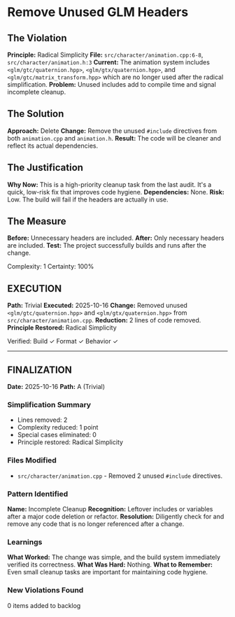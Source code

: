 # Remove Unused GLM Headers

## The Violation
**Principle:** Radical Simplicity
**File:** `src/character/animation.cpp:6-8`, `src/character/animation.h:3`
**Current:** The animation system includes `<glm/gtc/quaternion.hpp>`, `<glm/gtx/quaternion.hpp>`, and `<glm/gtc/matrix_transform.hpp>` which are no longer used after the radical simplification.
**Problem:** Unused includes add to compile time and signal incomplete cleanup.

## The Solution
**Approach:** Delete
**Change:** Remove the unused `#include` directives from both `animation.cpp` and `animation.h`.
**Result:** The code will be cleaner and reflect its actual dependencies.

## The Justification
**Why Now:** This is a high-priority cleanup task from the last audit. It's a quick, low-risk fix that improves code hygiene.
**Dependencies:** None.
**Risk:** Low. The build will fail if the headers are actually in use.

## The Measure
**Before:** Unnecessary headers are included.
**After:** Only necessary headers are included.
**Test:** The project successfully builds and runs after the change.

Complexity: 1
Certainty: 100%

## EXECUTION

**Path:** Trivial
**Executed:** 2025-10-16
**Change:** Removed unused `<glm/gtc/quaternion.hpp>` and `<glm/gtx/quaternion.hpp>` from `src/character/animation.cpp`.
**Reduction:** 2 lines of code removed.
**Principle Restored:** Radical Simplicity

Verified: Build ✓ Format ✓ Behavior ✓

---

## FINALIZATION

**Date:** 2025-10-16
**Path:** A (Trivial)

### Simplification Summary
- Lines removed: 2
- Complexity reduced: 1 point
- Special cases eliminated: 0
- Principle restored: Radical Simplicity

### Files Modified
- `src/character/animation.cpp` - Removed 2 unused `#include` directives.

### Pattern Identified
**Name:** Incomplete Cleanup
**Recognition:** Leftover includes or variables after a major code deletion or refactor.
**Resolution:** Diligently check for and remove any code that is no longer referenced after a change.

### Learnings
**What Worked:** The change was simple, and the build system immediately verified its correctness.
**What Was Hard:** Nothing.
**What to Remember:** Even small cleanup tasks are important for maintaining code hygiene.

### New Violations Found
0 items added to backlog
